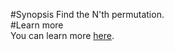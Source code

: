 #Synopsis
Find the N'th permutation.   
#Learn more  
You can learn more [here](http://www.studyandshare.info/nth_perm.html).
